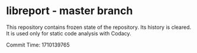 # libreport - master branch

This repository contains frozen state of the repository.
Its history is cleared. It is used only for static code
analysis with Codacy.

Commit Time: 1710139765